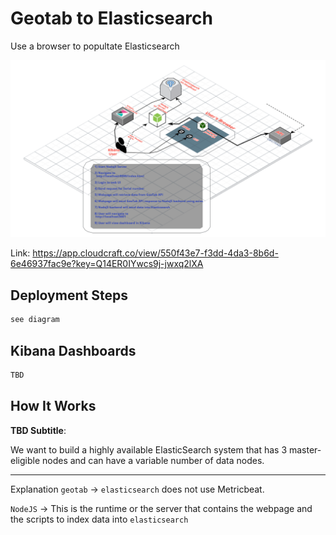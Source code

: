 # Geotab to Elasticsearch

Use a browser to popultate Elasticsearch


![Image](geotabtoelasticsearch.png)

Link:
https://app.cloudcraft.co/view/550f43e7-f3dd-4da3-8b6d-6e46937fac9e?key=Q14ER0IYwcs9j-jwxq2lXA



## Deployment Steps

```bash
see diagram
```


## Kibana Dashboards

```bash
TBD

```

## How It Works

**TBD Subtitle**:

We want to build a highly available ElasticSearch system that has 3 master-eligible nodes and can have a variable number of data nodes.


---

Explanation
`geotab` -> `elasticsearch` does not use Metricbeat.

`NodeJS` -> This is the runtime or the server that contains the webpage and the scripts to index data into `elasticsearch` 


